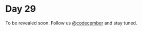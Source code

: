 # Day 29

To be revealed soon. Follow us [@codecember](https://twitter.com/codecember_ink) and stay tuned.
